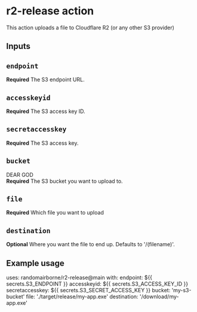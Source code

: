 # r2-release action

This action uploads a file to Cloudflare R2 (or any other S3 provider)

## Inputs

## `endpoint`

**Required** The S3 endpoint URL.

## `accesskeyid`

**Required** The S3 access key ID.

## `secretaccesskey`

**Required** The S3 access key.

## `bucket`
DEAR GOD<br>
**Required** The S3 bucket you want to upload to.

## `file`

**Required** Which file you want to upload

## `destination`

**Optional** Where you want the file to end up. Defaults to '/(filename)'.

## Example usage

uses: randomairborne/r2-release@main
with:
  endpoint: ${{ secrets.S3_ENDPOINT }}
  accesskeyid: ${{ secrets.S3_ACCESS_KEY_ID }}
  secretaccesskey: ${{ secrets.S3_SECRET_ACCESS_KEY }}
  bucket: 'my-s3-bucket'
  file: './target/release/my-app.exe'
  destination: '/download/my-app.exe'